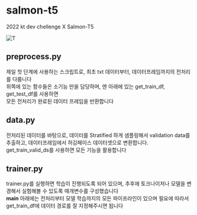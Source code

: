 # salmon-t5
2022 kt dev chellenge X Salmon-T5

![T](https://user-images.githubusercontent.com/53106649/191054847-e890b661-46b1-4bda-a4e3-1da4f61eba20.png)


## preprocess.py  
제일 첫 단계에 사용하는 스크립트로, 최초 txt 데이터부터, 데이터프레임까지의 전처리를 다룹니다  
위쪽에 있는 함수들은 소기능 만을 담당하며, 맨 아래에 있는 get_train_df, get_test_df를 사용하면  
모든 전처리가 완료된 데이터 프레임을 반환합니다  

## data.py  
전처리된 데이터를 바탕으로, 데이터를 Stratified 하게 샘플링해서 validation data를 추출하고, 데이터프레임에서 허깅페이스 데이터셋으로 변환합니다.  
get_train_valid_ds를 사용하면 모든 기능을 활용합니다  

## trainer.py  
trainer.py를 실행하면 학습이 진행되도록 되어 있으며, 추후에 토크나이저나 모델을 변경해서 실험해볼 수 있도록 매개변수를 구성했습니다  
__main__ 아래에는 전처리부터 모델 학습까지의 모든 파이프라인이 있으며
필요에 따라서 get_train_df에 데이터 경로를 잘 지정해주시면 됩니다  
